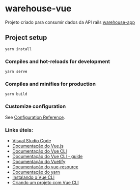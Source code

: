 # warehouse-vue

Projeto criado para consumir dados da API rails [warehouse-app](https://github.com/cellaaleo/warehouse-app)

## Project setup
```
yarn install
```

### Compiles and hot-reloads for development
```
yarn serve
```

### Compiles and minifies for production
```
yarn build
```

### Customize configuration
See [Configuration Reference](https://cli.vuejs.org/config/).

### Links úteis:
- [Visual Studio Code](https://code.visualstudio.com/)
- [Documentação do Vue.js](https://vuejs.org/)
- [Documentação do Vue CLI](https://cli.vuejs.org/)
- [Documentação do Vue CLI - guide](https://cli.vuejs.org/guide/)
- [Documentação do Vuetify](https://v2.vuetifyjs.com/en/)
- [Documentação do vue-resource](https://github.com/pagekit/vue-resource)
- [Documentação do yarn](https://classic.yarnpkg.com/lang/en/docs/install/#debian-stable)
- [Instalando o Vue CLI](https://cli.vuejs.org/guide/installation.html)
- [Criando um projeto com Vue CLI](https://cli.vuejs.org/guide/creating-a-project.html#vue-create)
